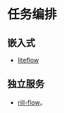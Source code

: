 # 任务编排

## 嵌入式

* [liteflow](https://github.com/dromara/liteflow)

## 独立服务

* [rill-flow](https://github.com/weibocom/rill-flow)。
